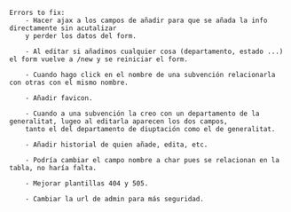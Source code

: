 
    Errors to fix:
        - Hacer ajax a los campos de añadir para que se añada la info directamente sin acutalizar
        y perder los datos del form.

        - Al editar si añadimos cualquier cosa (departamento, estado ...) el form vuelve a /new y se reiniciar el form.

        - Cuando hago click en el nombre de una subvención relacionarla con otras con el mismo nombre.

        - Añadir favicon.

        - Cuando a una subvención la creo con un departamento de la generalitat, lugeo al editarla aparecen los dos campos,
        tanto el del departamento de diuptación como el de generalitat.

        - Añadir historial de quien añade, edita, etc.

        - Podría cambiar el campo nombre a char pues se relacionan en la tabla, no haría falta.

        - Mejorar plantillas 404 y 505.

        - Cambiar la url de admin para más seguridad. 